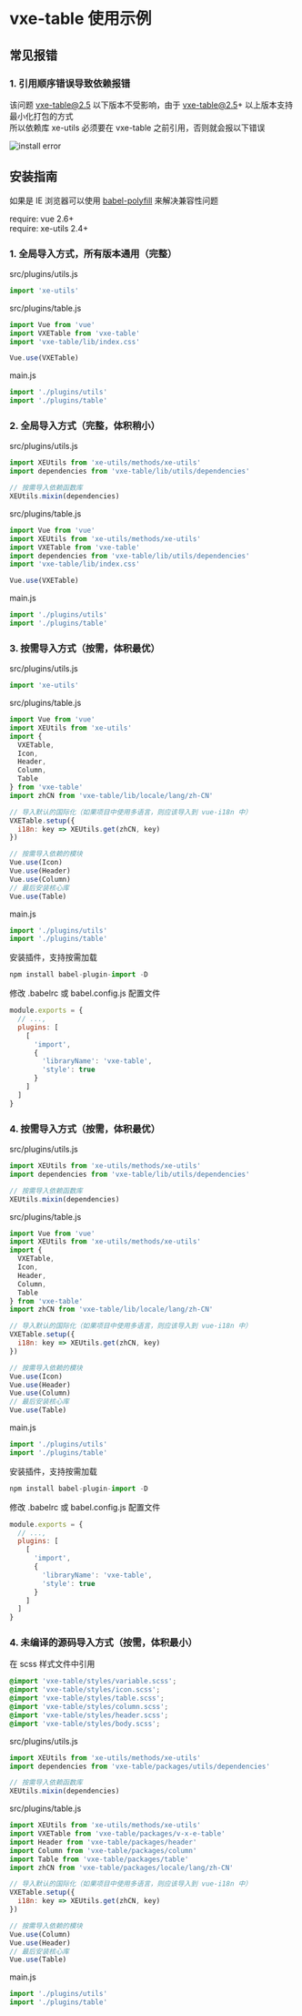 # vxe-table 使用示例

## 常见报错

### 1. 引用顺序错误导致依赖报错

该问题 vxe-table@2.5 以下版本不受影响，由于 vxe-table@2.5+ 以上版本支持最小化打包的方式  
所以依赖库 xe-utils 必须要在 vxe-table 之前引用，否则就会报以下错误

![install error](https://github.com/xuliangzhan/vxe-table/blob/master/public/static/error/install.png?raw=true)

## 安装指南

如果是 IE 浏览器可以使用 [babel-polyfill](https://www.npmjs.com/package/babel-polyfill) 来解决兼容性问题

require: vue 2.6+  
require: xe-utils 2.4+

### 1. 全局导入方式，所有版本通用（完整）

src/plugins/utils.js

```javascript
import 'xe-utils'
```

src/plugins/table.js

```javascript
import Vue from 'vue'
import VXETable from 'vxe-table'
import 'vxe-table/lib/index.css'

Vue.use(VXETable)
```

main.js

```javascript
import './plugins/utils'
import './plugins/table'
```

### 2. 全局导入方式（完整，体积稍小）

src/plugins/utils.js

```javascript
import XEUtils from 'xe-utils/methods/xe-utils'
import dependencies from 'vxe-table/lib/utils/dependencies'

// 按需导入依赖函数库
XEUtils.mixin(dependencies)
```

src/plugins/table.js

```javascript
import Vue from 'vue'
import XEUtils from 'xe-utils/methods/xe-utils'
import VXETable from 'vxe-table'
import dependencies from 'vxe-table/lib/utils/dependencies'
import 'vxe-table/lib/index.css'

Vue.use(VXETable)
```

main.js

```javascript
import './plugins/utils'
import './plugins/table'
```

### 3. 按需导入方式（按需，体积最优）

src/plugins/utils.js

```javascript
import 'xe-utils'
```

src/plugins/table.js

```javascript
import Vue from 'vue'
import XEUtils from 'xe-utils'
import {
  VXETable,
  Icon,
  Header,
  Column,
  Table
} from 'vxe-table'
import zhCN from 'vxe-table/lib/locale/lang/zh-CN'

// 导入默认的国际化（如果项目中使用多语言，则应该导入到 vue-i18n 中）
VXETable.setup({
  i18n: key => XEUtils.get(zhCN, key)
})

// 按需导入依赖的模块
Vue.use(Icon)
Vue.use(Header)
Vue.use(Column)
// 最后安装核心库
Vue.use(Table)
```

main.js

```javascript
import './plugins/utils'
import './plugins/table'
```

安装插件，支持按需加载

```javascript
npm install babel-plugin-import -D
```

修改 .babelrc 或 babel.config.js 配置文件

```javascript
module.exports = {
  // ...,
  plugins: [
    [
      'import',
      {
        'libraryName': 'vxe-table',
        'style': true
      }
    ]
  ]
}
```

### 4. 按需导入方式（按需，体积最优）

src/plugins/utils.js

```javascript
import XEUtils from 'xe-utils/methods/xe-utils'
import dependencies from 'vxe-table/lib/utils/dependencies'

// 按需导入依赖函数库
XEUtils.mixin(dependencies)
```

src/plugins/table.js

```javascript
import Vue from 'vue'
import XEUtils from 'xe-utils/methods/xe-utils'
import {
  VXETable,
  Icon,
  Header,
  Column,
  Table
} from 'vxe-table'
import zhCN from 'vxe-table/lib/locale/lang/zh-CN'

// 导入默认的国际化（如果项目中使用多语言，则应该导入到 vue-i18n 中）
VXETable.setup({
  i18n: key => XEUtils.get(zhCN, key)
})

// 按需导入依赖的模块
Vue.use(Icon)
Vue.use(Header)
Vue.use(Column)
// 最后安装核心库
Vue.use(Table)
```

main.js

```javascript
import './plugins/utils'
import './plugins/table'
```

安装插件，支持按需加载

```javascript
npm install babel-plugin-import -D
```

修改 .babelrc 或 babel.config.js 配置文件

```javascript
module.exports = {
  // ...,
  plugins: [
    [
      'import',
      {
        'libraryName': 'vxe-table',
        'style': true
      }
    ]
  ]
}
```

### 4. 未编译的源码导入方式（按需，体积最小）

在 scss 样式文件中引用

```scss
@import 'vxe-table/styles/variable.scss';
@import 'vxe-table/styles/icon.scss';
@import 'vxe-table/styles/table.scss';
@import 'vxe-table/styles/column.scss';
@import 'vxe-table/styles/header.scss';
@import 'vxe-table/styles/body.scss';
```

src/plugins/utils.js

```javascript
import XEUtils from 'xe-utils/methods/xe-utils'
import dependencies from 'vxe-table/packages/utils/dependencies'

// 按需导入依赖函数库
XEUtils.mixin(dependencies)
```

src/plugins/table.js

```javascript
import XEUtils from 'xe-utils/methods/xe-utils'
import VXETable from 'vxe-table/packages/v-x-e-table'
import Header from 'vxe-table/packages/header'
import Column from 'vxe-table/packages/column'
import Table from 'vxe-table/packages/table'
import zhCN from 'vxe-table/packages/locale/lang/zh-CN'

// 导入默认的国际化（如果项目中使用多语言，则应该导入到 vue-i18n 中）
VXETable.setup({
  i18n: key => XEUtils.get(zhCN, key)
})

// 按需导入依赖的模块
Vue.use(Column)
Vue.use(Header)
// 最后安装核心库
Vue.use(Table)
```

main.js

```javascript
import './plugins/utils'
import './plugins/table'
```
